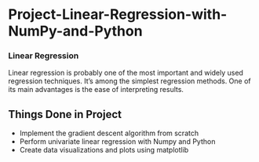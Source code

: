 # Project-Linear-Regression-with-NumPy-and-Python
### Linear Regression 
Linear regression is probably one of the most important and widely used regression techniques. It’s among the simplest regression methods. One of its main advantages is the ease of interpreting results.
 
## Things Done in Project
- Implement the gradient descent algorithm from scratch
- Perform univariate linear regression with Numpy and Python
- Create data visualizations and plots using matplotlib
